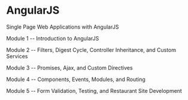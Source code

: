 # AngularJS
Single Page Web Applications with AngularJS

Module 1 -- Introduction to AngularJS

Module 2 -- Filters, Digest Cycle, Controller Inheritance, and Custom Services

Module 3 -- Promises, Ajax, and Custom Directives

Module 4 -- Components, Events, Modules, and Routing

Module 5 -- Form Validation, Testing, and Restaurant Site Development
